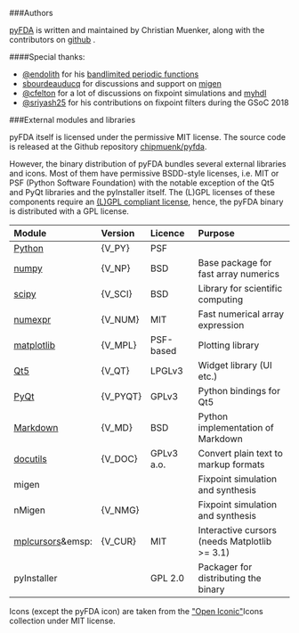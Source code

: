 ###Authors

[pyFDA][home] is written and maintained by Christian Muenker, 
along with the contributors on [github](https://github.com/chipmuenk/pyfda) .

####Special thanks:

- [@endolith](https://github.com/endolith) for his [bandlimited periodic functions](https://gist.github.com/endolith/407991)
- [sbourdeauducq](https://github.com/sbourdeauducq) for discussions and support on [migen](https://github.com/m-labs/migen)
- [@cfelton](https://github.com/cfelton) for a lot of discussions on fixpoint simulations and [myhdl](http://myhdl.org/)
- [@sriyash25](https://github.com/sriyash25) for his contributions on fixpoint filters during the GSoC 2018


[home]: README_PYPI.md


###External modules and libraries

pyFDA itself is licensed under the permissive MIT license. The source code is 
released at the Github repository [chipmuenk/pyfda](https://github.com/chipmuenk/pyfda).

However, the binary distribution of pyFDA bundles several external libraries and icons. 
Most of them have permissive BSDD-style licenses, i.e. MIT or PSF (Python Software Foundation)
with the notable exception of the Qt5 and PyQt libraries and the pyInstaller itself. 
The (L)GPL licenses of these components require an 
[(L)GPL compliant license](https://velovix.github.io/post/lgpl-gpl-license-compliance-with-pyinstaller/), 
hence, the pyFDA binary is distributed with a GPL license.


| Module | Version | Licence | Purpose |
| :------ | :------- | :------- | :------- |
| [Python](https://www.python.org/) | {V_PY}   | PSF | | 
| [numpy](https://numpy.org/) | {V_NP} | BSD | Base package for fast array numerics |
| [scipy](https://scipy.org/) | {V_SCI} | BSD | Library for scientific computing |
| [numexpr](https://github.com/pydata/numexpr) | {V_NUM} | MIT | Fast numerical array expression|
| [matplotlib](https://matplotlib.org/) | {V_MPL} | PSF-based&emsp; | Plotting library |
| [Qt5](https://qt.io/) | {V_QT} | LPGLv3 | Widget library (UI etc.) |
| [PyQt](https://www.riverbankcomputing.com/software/pyqt/) | {V_PYQT} | GPLv3 | Python bindings for Qt5 |
| [Markdown](https://github.com/Python-Markdown/markdown) |  {V_MD} | BSD | Python implementation of Markdown|
| [docutils](https://docutils.sourceforge.io) | {V_DOC} | GPLv3 a.o. | Convert plain text to markup formats |
| migen | | | Fixpoint simulation and synthesis |
| nMigen | {V_NMG} | | Fixpoint simulation and synthesis |
| [mplcursors](https://github.com/anntzer/mplcursors)&emsp: | {V_CUR} | MIT | Interactive cursors (needs Matplotlib >= 3.1) |
| pyInstaller | | GPL 2.0  |Packager for distributing the binary |


Icons (except the pyFDA icon) are taken from the ["Open Iconic"](https://useiconic.com/open/)Icons collection 
under MIT license.

